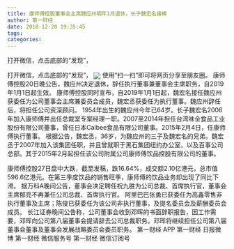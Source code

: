 ```yaml
---
title: 康师傅控股董事会主席魏应州明年1月退休，长子魏宏名接棒
author: 第一财经
date: 2018-12-20 19:35:45
tags: 
categories: 
---
```

打开微信，点击底部的“发现”，
<!-- more -->
打开微信，点击底部的“发现”，
<img align="center" border="0" src="https://imgcdn.yicai.com/uppics/images/2018/12/18266bf2dc8574a2d08d5dd89fdb0bdc.jpg" />
使用“扫一扫”即可将网页分享至朋友圈。
康师傅控股20日晚公告，魏应州决定退休，辞任执行董事兼董事会主席职务，自2019年1月1日起生效。
康师傅控股同时宣布，自2019年1月1日起，魏宏名接任魏应州获委任为公司董事会主席兼委员会成员，魏宏丞获委任为执行董事。魏应州辞任后，将担任公司资深顾问。
1954年出生的魏应州今年已64岁。长子魏宏名2006年加入康师傅并出任总裁室专案经理一职。2007至2014年担任台湾味全食品工业股份有限公司董事，曾任日本Calbee食品有限公司董事。2015年2月4日，任康师傅执行董事。
根据公告，魏宏丞，36岁，为魏应州的三子及魏宏名的兄弟。魏宏丞于2007年加入该集团任职，并且曾就职于黑石集团纽约办公室，以及百事公司总部。其于2015年2月起担任该公司附属公司康师傅饮品控股有限公司的董事。
 
 
康师傅控股27日盘中大跌，截至发稿，跌16.64%，成交额2.10亿港元，总市值596.6亿港元。在第三季度饮品的销售旺季，康师傅的饮品业务却出现了同比下滑。
据万科A晚间公告，董事会决定聘任祝九胜为公司总裁、首席执行官，董事会主席郁亮不再兼任公司总裁、首席执行官。
阿里巴巴张勇已获委任为高鑫零售非执行董事及主席；陈俊已获委任为该公司非执行董事，及提名委员会及薪酬委员会成员。
长江证券晚间公告称，公司董事会收到邓晖的书面辞职报告，因工作需要，邓晖向公司第八届董事会提请辞去公司总裁职务。邓晖将继续担任公司第八届董事会董事及董事会发展战略委员会委员职务。
第一财经
APP
第一财经
日报微博
第一财经
微信服务号
第一财经
微信订阅号
